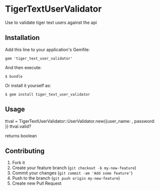 # TigerTextUserValidator

Use to validate tiger text users against the api

## Installation

Add this line to your application's Gemfile:

    gem 'tiger_text_user_validator'

And then execute:

    $ bundle

Or install it yourself as:

    $ gem install tiger_text_user_validator

## Usage

ttval = TigerTextUserValidator::UserValidator.new({user_name: <username>, password: <password>})
ttval.valid?

returns boolean

## Contributing

1. Fork it
2. Create your feature branch (`git checkout -b my-new-feature`)
3. Commit your changes (`git commit -am 'Add some feature'`)
4. Push to the branch (`git push origin my-new-feature`)
5. Create new Pull Request
